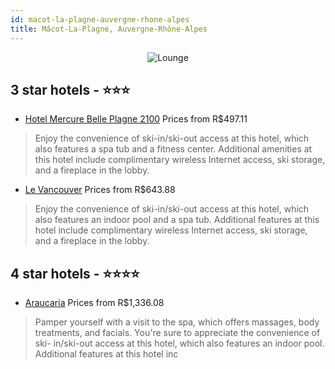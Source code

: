 ```yaml
---
id: macot-la-plagne-auvergne-rhone-alpes
title: Mâcot-La-Plagne, Auvergne-Rhône-Alpes
---
```


<center><img src="https://i.travelapi.com/hotels/2000000/1690000/1680100/1680001/63d07500_z.jpg" alt="Lounge" /></center>


##  3 star hotels - ⭐️⭐️⭐️

-    [Hotel Mercure Belle Plagne 2100](https://us.hurb.com/br/hotels/macot-la-plagne/hotel-mercure-belle-plagne-2100-JNP-JP013390?cmp=18055) Prices from R$497.11
   > Enjoy the convenience of ski-in/ski-out access at this hotel, which also features a spa tub and a fitness center. Additional amenities at this hotel include complimentary wireless Internet access, ski storage, and a fireplace in the lobby.
-    [Le Vancouver](https://us.hurb.com/br/hotels/macot-la-plagne/le-vancouver-JNP-JP380021?cmp=18055) Prices from R$643.88
   > Enjoy the convenience of ski-in/ski-out access at this hotel, which also features an indoor pool and a spa tub. Additional features at this hotel include complimentary wireless Internet access, ski storage, and a fireplace in the lobby.

##  4 star hotels - ⭐️⭐️⭐️⭐️

-    [Araucaria](https://us.hurb.com/br/hotels/macot-la-plagne/araucaria-JNP-JP459577?cmp=18055) Prices from R$1,336.08
   > Pamper yourself with a visit to the spa, which offers massages, body treatments, and facials. You're sure to appreciate the convenience of ski- in/ski-out access at this hotel, which also features an indoor pool. Additional features at this hotel inc
